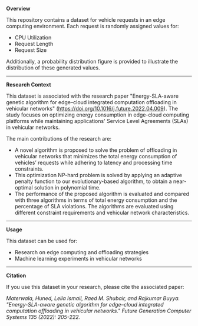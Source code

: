 **Overview**

This repository contains a dataset for vehicle requests in an edge computing environment. Each request is randomly assigned values for:
- CPU Utilization
- Request Length
- Request Size

Additionally, a probability distribution figure is provided to illustrate the distribution of these generated values.

---

**Research Context**

This dataset is associated with the research paper "Energy-SLA-aware genetic algorithm for edge–cloud integrated computation offloading in vehicular networks" (https://doi.org/10.1016/j.future.2022.04.009).
The study focuses on optimizing energy consumption in edge-cloud computing platforms while maintaining applications' Service Level Agreements (SLAs) in vehicular networks.

The main contributions of the research are:
- A novel algorithm is proposed to solve the problem of offloading in vehicular networks that minimizes the total energy consumption of vehicles’ requests while adhering to latency and processing time constraints.
- This optimization NP-hard problem is solved by applying an adaptive penalty function to our evolutionary-based algorithm, to obtain a near-optimal solution in polynomial time.
- The performance of the proposed algorithm is evaluated and compared with three algorithms in terms of total energy consumption and the percentage of SLA violations. The algorithms are evaluated using different constraint requirements and vehicular network characteristics.

---

**Usage**

This dataset can be used for:
- Research on edge computing and offloading strategies
- Machine learning experiments in vehicular networks

---

**Citation**

If you use this dataset in your research, please cite the associated paper:

_Materwala, Huned, Leila Ismail, Raed M. Shubair, and Rajkumar Buyya. "Energy-SLA-aware genetic algorithm for edge–cloud integrated computation offloading in vehicular networks." Future Generation Computer Systems 135 (2022): 205-222._
